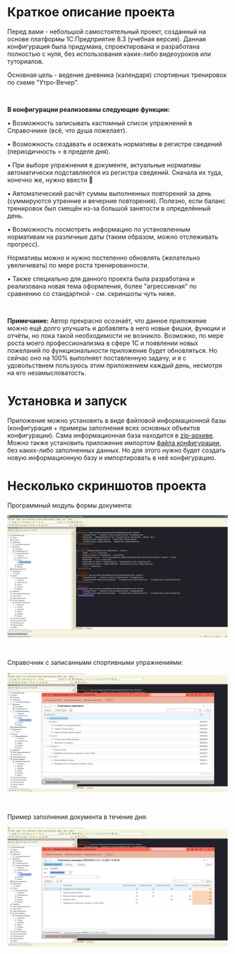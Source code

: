 # Краткое описание проекта

Перед вами - небольшой самостоятельный проект, созданный на основе платформы 1С:Предприятие 8.3 (учебная версия). Данная конфигурация была придумана, спроектирована и разработана полностью с нуля, без использования каких-либо видеоуроков или туториалов.

Основная цель - ведение дневника (календаря) спортивных тренировок по схеме "Утро-Вечер".

<br>

**В конфигурации реализованы следующие функции:**

▪ Возможность записывать кастомный список упражнений в Справочнике (всё, что душа пожелает).

▪ Возможность создавать и освежать нормативы в регистре сведений (периодичность = в пределе дня).

▪ При выборе упражнения в документе, актуальные нормативы автоматически подставляются из регистра сведений. Сначала их туда, конечно же, нужно ввести 🙂

▪ Автоматический расчёт суммы выполненных повторений за день (суммируются утренние и вечерние повторения). Полезно, если баланс тренировок был смещён из-за большой занятости в определённый день.

▪ Возможность посмотреть информацию по установленным нормативам на различные даты (таким образом, можно отслеживать прогресс).

Нормативы можно и нужно постепенно обновлять (желательно увеличивать) по мере роста тренированности.

▪ Также специально для данного проекта была разработана и реализована новая тема оформления, более "агрессивная" по сравнению со стандартной - см. скриншоты чуть ниже.

<br>

**Примечание:** Автор прекрасно осознаёт, что данное приложение можно ещё долго улучшать и добавлять в него новые фишки, функции и отчёты, но пока такой необходимости не возникло. Возможно, по мере роста моего профессионализма в сфере 1С и появлении новых пожеланий по функциональности приложение будет обновляться. Но сейчас оно на 100% выполняет поставленную задачу, и я с удовольствием пользуюсь этим приложением каждый день, несмотря на его незамысловатость.

# Установка и запуск

Приложение можно установить в виде файловой информационной базы (конфигурация + примеры заполнения всех основных объектов конфигурации). Сама информационная база находится в [zip-архиве](https://github.com/sudomango/1C-Infobase-Sport-Manager/blob/main/%D0%A1%D0%BF%D0%BE%D1%80%D1%82%D0%B8%D0%B2%D0%BD%D1%8B%D0%B9%20%D0%9A%D0%B0%D0%BB%D0%B5%D0%BD%D0%B4%D0%B0%D1%80%D1%8C.zip). Можно также установить приложение импортом [файла конфигурации](https://github.com/sudomango/1C-Infobase-Sport-Manager/blob/main/%D0%A1%D0%BF%D0%BE%D1%80%D1%82%D0%B8%D0%B2%D0%BD%D1%8B%D0%B9%D0%9A%D0%B0%D0%BB%D0%B5%D0%BD%D0%B4%D0%B0%D1%80%D1%8C.cf), без каких-либо заполненных данных. Но для этого нужно будет создать новую информационную базу и импортировать в неё конфигурацию.

# Несколько скриншотов проекта

Программный модуль формы документа:

![Программный модуль формы документа](Project_Screenshot_01.jpg)

<br>

Справочник с записанными спортивными упражнениями:

![Справочник с записанными спортивными упражнениями](Project_Screenshot_02.jpg)

<br>

Пример заполнения документа в течение дня:

![Пример заполнения документа в течение дня](Project_Screenshot_03.jpg)
